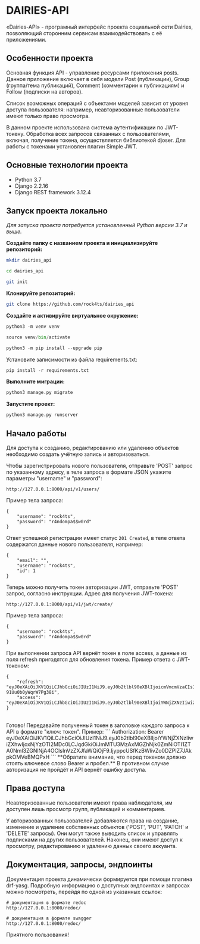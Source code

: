 # DAIRIES-API
«Dairies-API» - програмный интерфейс проекта социальной сети Dairies, позволяющий сторонним сервисам взаимодействовать с её приложениями.


## Особенности проекта

Основная функция API - управление ресурсами приложения posts. Данное приложение включает в себя модели Post (публикации), Group (группа/тема публикаций), Comment (комментарии к публикациям) и Follow (подписки на авторов).

Список возможных операций с объектами моделей зависит от уровня доступа пользователя: например, неавторизованные пользователи имеют только право просмотра.

В данном проекте использована система аутентификации по JWT-токену. Обработка всех запросов связанных с пользователями, включая, получение токена, осуществляется библиотекой djoser. Для работы с токенами установлен плагин Simple JWT.


## Основные технологии проекта
* Python 3.7
* Django 2.2.16
* Django REST framework 3.12.4


## Запуск проекта локально

*Для запуска проекта потребуется установленный Python версии 3.7 и выше.*

**Создайте папку с названием проекта и инициализируйте репозиторий:**
```bash
mkdir dairies_api
```
```bash
cd dairies_api
```
```bash
git init
```

**Клонируйте репозиторий:**
```bash
git clone https://github.com/rock4ts/dairies_api
```

**Создайте и активируйте виртуальное окружение:**
```python
python3 -m venv venv
```
```python
source venv/bin/activate
```
```python
python3 -m pip install --upgrade pip
```
Установите записимости из файла requirements.txt:
```python
pip install -r requirements.txt 
```
**Выполните миграции:**
```python
python3 manage.py migrate
```
**Запустите проект:**
```python
python3 manage.py runserver
```


## Начало работы

Для доступа к созданию, редактированию или удалению объектов необходимо создать учётную запись и авторизоваться.

Чтобы зарегистрировать нового пользователя, отправьте 'POST' запрос по указанному адресу, в теле запроса в формате JSON укажите параметры "username" и "password":  

```
http://127.0.0.1:8000/api/v1/users/
```
Пример тела запроса:
```
{
    "username": "rock4ts",
    "password": "r4ndompa$$w0rd"
}
```
Ответ успешной регистрации имеет статус `201 Created`, в теле ответа содержатся данные нового пользователя, например:
```
{
    "email": "",
    "username": "rock4ts",
    "id": 1
}
```

Теперь можно получить токен авторизации JWT, отправьте 'POST' запрос, согласно инструкции.
Адрес для получения JWT-токена:
```
http://127.0.0.1:8000/api/v1/jwt/create/
```
Пример тела запроса:
```
{
    "username": "rock4ts",
    "password": "r4ndompa$$w0rd"
}
```

При выполнении запроса API вернёт токен в поле access, а данные из поля refresh пригодятся для обновления токена.
Пример ответа с JWT-токеном:
```
{
    "refresh": "eyJ0eXAiOiJKV1QiLCJhbGciOiJIUzI1NiJ9.eyJ0b2tlbl90eXBlIjoicmVmcmVzaCIsImV4cCI6MTY2MzY2Njg3NCwianRpIjoiNWE0ZjIwMGQxN2RmNDBhMGJkY2JmN2YyYTRjYTE0MTQiLCJ1c2VyX2lkIjoxfQ.SzIFfzaC1wxIuwrH1kE-91Uu0b0yWqrW7Pg38i",
    "access": "eyJ0eXAiOiJKV1QiLCJhbGciOiJIUzI1NiJ9.eyJ0b2tlbl90eXBlIjoiYWNjZXNzIiwiZXhwIjoxNjYzOTI2MDc0LCJqdGkiOiJmMTU3MzAxMGZhNjk0ZmNiOTI1ZTA0NmI3ZGNlNjA4OCIsInVzZXJfaWQiOjF9.IjyppcUSfKzBWlivZo0DZPlZ7JAkpkOMVeBMQPxH"
}
```
<br>
Готово! Передавайте полученный токен в заголовке каждого запроса к API в формате "ключ: токен". Пример:
```
Authorization: Bearer eyJ0eXAiOiJKV1QiLCJhbGciOiJIUzI1NiJ9.eyJ0b2tlbl90eXBlIjoiYWNjZXNzIiwiZXhwIjoxNjYzOTI2MDc0LCJqdGkiOiJmMTU3MzAxMGZhNjk0ZmNiOTI1ZTA0NmI3ZGNlNjA4OCIsInVzZXJfaWQiOjF9.IjyppcUSfKzBWlivZo0DZPlZ7JAkpkOMVeBMQPxH
```
**Обратите внимание, что перед токеном должно стоять ключевое слово Bearer и пробел.** В противном случае авторизация не пройдёт и API вернёт ошибку доступа.


## Права доступа

Неавторизованные пользователи имеют права наблюдателя, им доступен лишь просмотр групп, публикаций и комментариев.

У авторизованных пользователей добавляются права на создание, изменение и удаление собственных объектов ('POST', 'PUT', 'PATCH' и 'DELETE' запросы). Они могут также выводить список и управлять подписками на других пользователей. Наконец, они имеют доступ к просмотру, редактированию и удалению данных своего аккуанта.


## Документация, запросы, эндпоинты

Документация проекта динамически формируется при помощи плагина drf-yasg. Подробную информацию о доступных эндпоинтах и запросах можно посмотреть, перейдя по одной из указанных ссылок:

```
# документация в формате redoc
http://127.0.0.1:8000/redoc/
```
```
# документация в формате swagger
http://127.0.0.1:8000/redoc/
```

Приятного пользования!
